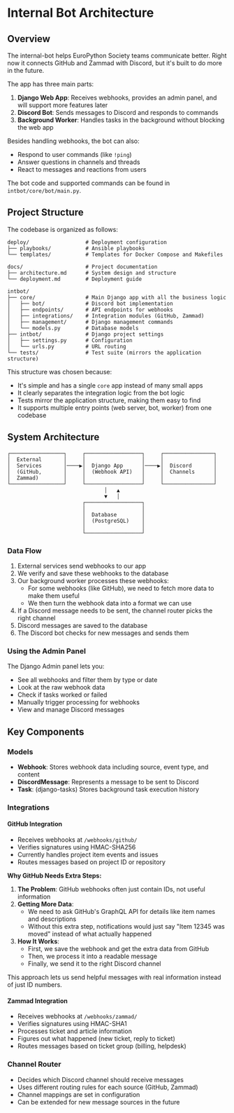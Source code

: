 # Internal Bot Architecture

## Overview

The internal-bot helps EuroPython Society teams communicate better. Right now it connects GitHub and Zammad with Discord, but it's built to do more in the future.

The app has three main parts:
1. **Django Web App**: Receives webhooks, provides an admin panel, and will support more features later
2. **Discord Bot**: Sends messages to Discord and responds to commands
3. **Background Worker**: Handles tasks in the background without blocking the web app

Besides handling webhooks, the bot can also:
- Respond to user commands (like `!ping`)
- Answer questions in channels and threads
- React to messages and reactions from users

The bot code and supported commands can be found in `intbot/core/bot/main.py`.

## Project Structure

The codebase is organized as follows:

```
deploy/                  # Deployment configuration
├── playbooks/           # Ansible playbooks
└── templates/           # Templates for Docker Compose and Makefiles

docs/                    # Project documentation
├── architecture.md      # System design and structure
└── deployment.md        # Deployment guide

intbot/
├── core/                # Main Django app with all the business logic
│   ├── bot/             # Discord bot implementation
│   ├── endpoints/       # API endpoints for webhooks
│   ├── integrations/    # Integration modules (GitHub, Zammad)
│   ├── management/      # Django management commands
│   └── models.py        # Database models
├── intbot/              # Django project settings
│   ├── settings.py      # Configuration
│   └── urls.py          # URL routing
└── tests/               # Test suite (mirrors the application structure)
```

This structure was chosen because:
- It's simple and has a single `core` app instead of many small apps
- It clearly separates the integration logic from the bot logic
- Tests mirror the application structure, making them easy to find
- It supports multiple entry points (web server, bot, worker) from one codebase

## System Architecture

```
┌─────────────────┐     ┌──────────────────┐     ┌────────────────┐
│  External       │     │                  │     │                │
│  Services       │────▶│  Django App      │────▶│  Discord       │
│  (GitHub,       │     │  (Webhook API)   │     │  Channels      │
│  Zammad)        │     │                  │     │                │
└─────────────────┘     └──────────────────┘     └────────────────┘
                               │   ▲
                               ▼   │
                        ┌──────────────────┐
                        │                  │
                        │  Database        │
                        │  (PostgreSQL)    │
                        │                  │
                        └──────────────────┘
```

### Data Flow

1. External services send webhooks to our app
2. We verify and save these webhooks to the database
3. Our background worker processes these webhooks:
   - For some webhooks (like GitHub), we need to fetch more data to make them useful
   - We then turn the webhook data into a format we can use
4. If a Discord message needs to be sent, the channel router picks the right channel
5. Discord messages are saved to the database
6. The Discord bot checks for new messages and sends them

### Using the Admin Panel

The Django Admin panel lets you:
- See all webhooks and filter them by type or date
- Look at the raw webhook data
- Check if tasks worked or failed
- Manually trigger processing for webhooks
- View and manage Discord messages

## Key Components

### Models

- **Webhook**: Stores webhook data including source, event type, and content
- **DiscordMessage**: Represents a message to be sent to Discord
- **Task**: (django-tasks) Stores background task execution history

### Integrations

#### GitHub Integration
- Receives webhooks at `/webhooks/github/`
- Verifies signatures using HMAC-SHA256
- Currently handles project item events and issues
- Routes messages based on project ID or repository

**Why GitHub Needs Extra Steps:**
1. **The Problem**: GitHub webhooks often just contain IDs, not useful information
2. **Getting More Data**: 
   - We need to ask GitHub's GraphQL API for details like item names and descriptions
   - Without this extra step, notifications would just say "Item 12345 was moved" instead of what actually happened
3. **How It Works**:
   - First, we save the webhook and get the extra data from GitHub
   - Then, we process it into a readable message
   - Finally, we send it to the right Discord channel

This approach lets us send helpful messages with real information instead of just ID numbers.

#### Zammad Integration
- Receives webhooks at `/webhooks/zammad/`
- Verifies signatures using HMAC-SHA1
- Processes ticket and article information
- Figures out what happened (new ticket, reply to ticket)
- Routes messages based on ticket group (billing, helpdesk)

### Channel Router
- Decides which Discord channel should receive messages
- Uses different routing rules for each source (GitHub, Zammad)
- Channel mappings are set in configuration
- Can be extended for new message sources in the future
